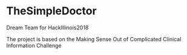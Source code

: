 # TheSimpleDoctor
Dream Team for HackIllinois2018

The project is based on the Making Sense Out of Complicated Clinical Information Challenge
